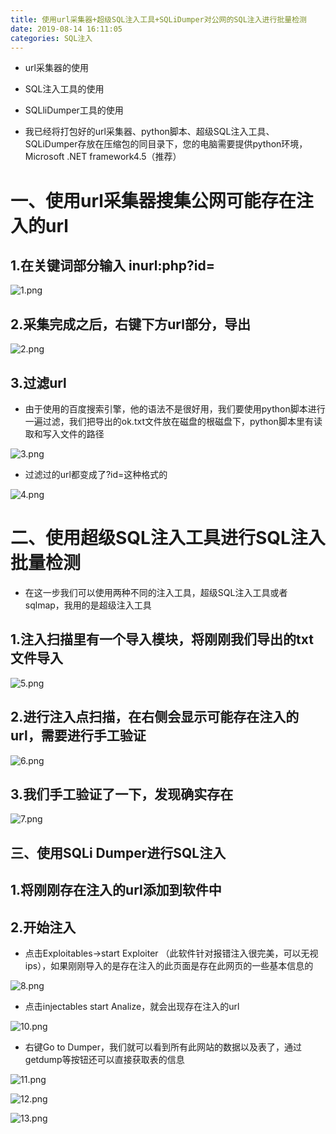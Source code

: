 ```yaml
---
title: 使用url采集器+超级SQL注入工具+SQLiDumper对公网的SQL注入进行批量检测
date: 2019-08-14 16:11:05
categories: SQL注入
---
```


- url采集器的使用
- SQL注入工具的使用
- SQLliDumper工具的使用


- 我已经将打包好的url采集器、python脚本、超级SQL注入工具、SQLiDumper存放在压缩包的同目录下，您的电脑需要提供python环境，Microsoft .NET framework4.5（推荐）

# 一、使用url采集器搜集公网可能存在注入的url

## 1.在关键词部分输入 inurl:php?id=  

![1.png](../sql-1/1.png)

## 2.采集完成之后，右键下方url部分，导出

![2.png](../slq-1/2.png)

## 3.过滤url

- 由于使用的百度搜索引擎，他的语法不是很好用，我们要使用python脚本进行一遍过滤，我们把导出的ok.txt文件放在磁盘的根磁盘下，python脚本里有读取和写入文件的路径

![3.png](../sql-1/3.png)

- 过滤过的url都变成了?id=这种格式的

![4.png](../slq-1/4.png)

# 二、使用超级SQL注入工具进行SQL注入批量检测

- 在这一步我们可以使用两种不同的注入工具，超级SQL注入工具或者sqlmap，我用的是超级注入工具

## 1.注入扫描里有一个导入模块，将刚刚我们导出的txt文件导入

![5.png](../sql-1/5.png)

## 2.进行注入点扫描，在右侧会显示可能存在注入的url，需要进行手工验证

![6.png](../sql-1/6.png)

## 3.我们手工验证了一下，发现确实存在

![7.png](../sql-1/7.png)

## 三、使用SQLi Dumper进行SQL注入

## 1.将刚刚存在注入的url添加到软件中


## 2.开始注入
- 点击Exploitables->start Exploiter （此软件针对报错注入很完美，可以无视ips），如果刚刚导入的是存在注入的此页面是存在此网页的一些基本信息的

![8.png](../sql-1/8.png)

- 点击injectables start Analize，就会出现存在注入的url

![10.png](../sql-1/10.png)

- 右键Go to Dumper，我们就可以看到所有此网站的数据以及表了，通过getdump等按钮还可以直接获取表的信息

![11.png](../sql-1/11.png)

![12.png](../sql-1/12.png)

![13.png](../sql-1/13.png)



